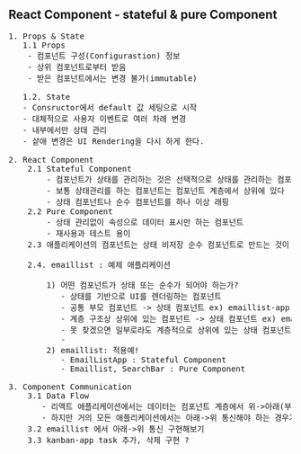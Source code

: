 ## React Component - stateful & pure Component

<pre>
1. Props & State
   1.1 Props
    - 컴포넌트 구성(Configurastion) 정보
    - 상위 컴포넌트로부터 받음
    - 받은 컴포넌트에서는 변경 불가(immutable)

   1.2. State
   - Consructor에서 default 값 세팅으로 시작
   - 대체적으로 사용자 이벤트로 여러 차례 변경
   - 내부에서만 상태 관리
   - 샅애 변경은 UI Rendering을 다시 하게 한다.

2. React Component
    2.1 Stateful Component
        - 컴포넌트가 상태를 관리하는 것은 선택적으로 상태를 관리하는 컴포넌트를 상태 컴포넌트라 한다.
        - 보통 상태관리를 하는 컴포넌트는 컴포넌트 계층에서 상위에 있다
        - 상태 컴포넌트나 순수 컴포넌트를 하나 이상 래핑
    2.2 Pure Component
        - 상태 관리없이 속성으로 데이터 표시만 하는 컴포넌트
        - 재사용과 테스트 용이
    2.3 애플리케이션의 컴포넌트는 상태 비저장 순수 컴포넌트로 만드는 것이 좋다.

    2.4. emaillist : 예제 애플리케이션
    
        1) 어떤 컴포넌트가 상태 또는 순수가 되어야 하는가?
           - 상태를 기반으로 UI를 렌더링하는 컴포넌트
           - 공통 부모 컴포넌트 -> 상태 컴포넌트 ex) emaillist-app
           - 계층 구조상 상위에 있는 컴포넌트 -> 상태 컴포넌트 ex) emaillist-app
           - 못 찾겠으면 일부로라도 계층적으로 상위에 있는 상태 컴포넌트를 만들어서 상태관리하도록 한다.
           - 
        2) emaillist: 적용예!
           - EmailListApp : Stateful Component
           - Emaillist, SearchBar : Pure Component

3. Component Communication
    3.1 Data Flow
       - 리액트 애플리케이션에서는 데이터는 컴포넌트 계층에서 위->아래(부모->자식) : 리액트는 아주 명시적이고 분명하다.
       - 하지만 거의 모든 애플리케이션에서는 아래->위 통신해야 하는 경우가 반드시 있음
    3.2 emaillist 에서 아래->위 통신 구현해보기
    3.3 kanban-app task 추가, 삭제 구현 ?    
 
</pre>
